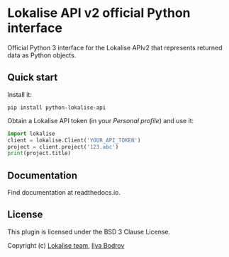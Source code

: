 # Lokalise API v2 official Python interface

Official Python 3 interface for the Lokalise APIv2 that represents returned data as Python objects.

## Quick start

Install it:

    pip install python-lokalise-api

Obtain a Lokalise API token (in your *Personal profile*) and use it:

```python
import lokalise
client = lokalise.Client('YOUR_API_TOKEN')
project = client.project('123.abc')
print(project.title)
```

## Documentation

Find documentation at readthedocs.io.

## License

This plugin is licensed under the BSD 3 Clause License.

Copyright (c) [Lokalise team](https://lokalise.com), [Ilya Bodrov](http://bodrovis.tech)
